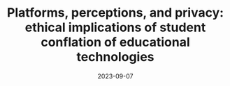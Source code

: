 ---
types: ["publication"]
date: 2023-09-07
layout: publication
publication_types: "journal"
title: "Platforms, perceptions, and privacy: ethical implications of student conflation of educational technologies"
co-authors: ["Daniela DiGiacomo","Sarah Barriage"]
outlets: ["Information and Learning Sciences"]
projects: ["digital platforms in Kentucky schools"]
topics: ["ClassDojo","critical educational technology","ethics","privacy","niche online platforms"]
methods: ["survey","descriptive statistics","qualitative coding"]
link: "/2023-Greenhalgh-et-al-edtech-conflation"
link_type: "preprint" 
summary: "Purpose: The purpose of this paper is to examine how higher education students think about educational technologies they have previously used – and the implications of this understanding for their awareness of datafication and privacy issues in a postsecondary context. Design/methodology/approach: The authors conducted two surveys about students’ experience with the ClassDojo platform during their secondary education. In both surveys, the authors included a question asking students to identify which ClassDojo-like platform they used in school. For this study, the authors examined responses to these screening questions, identifying the technologies that responses referred to and sorting technologies into categories. Findings: Students identified a wide range of technologies when prompted to identify a technology similar to ClassDojo. Many responses suggested students have a broad, monolithic understanding of educational technology. This suggests the prevalence of a utilitarian tool perspective (rather than a platform perspective) that may be entrenched by the time that students reach higher education, hampering efforts to inform and educate them in that context. Originality/value: To the best of the authors’ knowledge, there are few studies of students’ conflation of educational technologies in the extant literature. Furthermore, the platform perspective emphasized in this manuscript remains relatively rare in many fields associated with educational technology."
citation: '<strong>Greenhalgh</strong>, S. P., DiGiacomo, D. K., & Barriage, S. (2023). Platforms, perceptions, and privacy: Ethical implications of student conflation of educational technologies. <em>Information and Learning Sciences</em>, <em>124</em>(9/10), 247-265. <a href="https://doi.org/10.1108/ILS-03-2023-0030">https://doi.org/10.1108/ILS-03-2023-0030</a>'
---